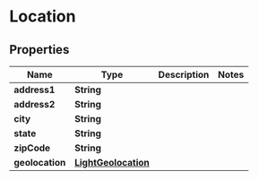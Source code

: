 # Location

## Properties

| Name            | Type                                        | Description | Notes |
| --------------- | ------------------------------------------- | ----------- | ----- |
| **address1**    | **String**                                  |             |
| **address2**    | **String**                                  |             |       |
| **city**        | **String**                                  |             |       |
| **state**       | **String**                                  |             |       |
| **zipCode**     | **String**                                  |             |       |
| **geolocation** | [**LightGeolocation**](LightGeolocation.md) |             |       |

